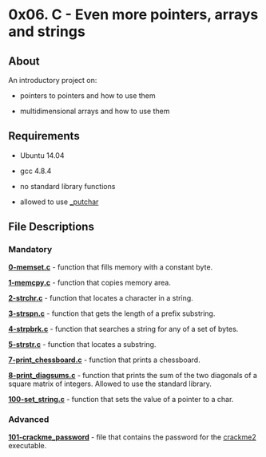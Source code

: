 # 0x06. C - Even more pointers, arrays and strings

## About

An introductory project on:

- pointers to pointers and how to use them

- multidimensional arrays and how to use them

## Requirements

- Ubuntu 14.04

- gcc 4.8.4

- no standard library functions

- allowed to use [_putchar](https://github.com/holbertonschool/_putchar.c/blob/master/_putchar.c)

## File Descriptions

### Mandatory

**[0-memset.c](0-memset.c)** - function that fills memory with a constant byte.



**[1-memcpy.c](1-memcpy.c)** - function that copies memory area.



**[2-strchr.c]()** - function that locates a character in a string.



**[3-strspn.c](3-strspn.c)** - function that gets the length of a prefix substring.



**[4-strpbrk.c](4-strpbrk.c)** - function that searches a string for any of a set of bytes.



**[5-strstr.c](5-strstr.c)** - function that locates a substring.



**[7-print_chessboard.c](7-print_chessboard.c)** - function that prints a chessboard.



**[8-print_diagsums.c](8-print_diagsums.c)** - function that prints the sum of the two diagonals of a square matrix of integers. Allowed to use the standard library.



**[100-set_string.c](9-set_string.c)** - function that sets the value of a pointer to a char.



### Advanced

**[101-crackme_password](101-crackme_password)** - file that contains the password for the [crackme2](https://github.com/holbertonschool/0x06.c) executable.
